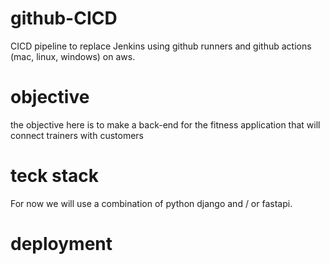 # github-CICD
CICD pipeline to replace Jenkins using github runners and github actions (mac, linux, windows) on aws. 

# objective
the objective here is to make a back-end for the 
fitness application that will connect trainers with
customers

# teck stack 
For now we will use a combination of python django and / or fastapi. 


# deployment 



